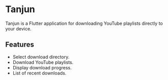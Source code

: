 # Tanjun

Tanjun is a Flutter application for downloading YouTube playlists directly to your device.

## Features

- Select download directory.
- Download YouTube playlists.
- Display download progress.
- List of recent downloads.